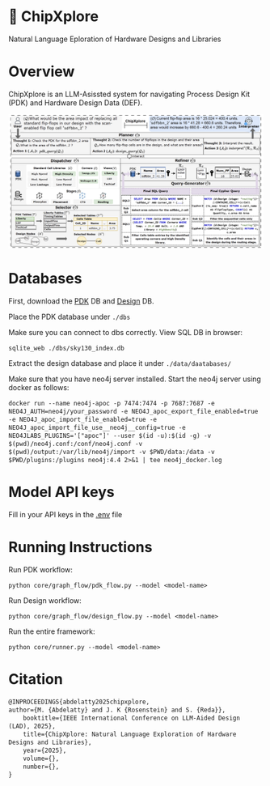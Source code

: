 # 🌟 ChipXplore

Natural Language Eploration of Hardware Designs and Libraries

# Overview 

ChipXplore is an LLM-Asissted system for navigating Process Design Kit (PDK) and Hardware Design Data (DEF). 

![ChipXplore](./doc/overview.png)


# Databases 

First, download the [PDK](https://drive.google.com/file/d/1yN6Dg2eOmxtjvx4XOwtDyj6jzX4QXaSM/view?usp=sharing) DB and [Design](https://drive.google.com/file/d/1OzVlmC4JAPtuAeO8DH42_V4UtR5k-PgY/view?usp=sharing) DB. 

Place the PDK database under `./dbs`

Make sure you can connect to dbs correctly. View SQL DB in browser: 

```
sqlite_web ./dbs/sky130_index.db 
```


Extract the design database and place it under `./data/daatabases/`

Make sure that you have neo4j server installed. Start the neo4j server using docker as follows: 

```
docker run --name neo4j-apoc -p 7474:7474 -p 7687:7687 -e NEO4J_AUTH=neo4j/your_password -e NEO4J_apoc_export_file_enabled=true -e NEO4J_apoc_import_file_enabled=true -e NEO4J_apoc_import_file_use__neo4j__config=true -e NEO4JLABS_PLUGINS='["apoc"]' --user $(id -u):$(id -g) -v $(pwd)/neo4j.conf:/conf/neo4j.conf -v $(pwd)/output:/var/lib/neo4j/import -v $PWD/data:/data -v $PWD/plugins:/plugins neo4j:4.4 2>&1 | tee neo4j_docker.log
```

# Model API keys 

Fill in your API keys in the [.env](.env) file 

# Running Instructions 

Run PDK workflow: 

```
python core/graph_flow/pdk_flow.py --model <model-name>
```

Run Design workflow: 

```
python core/graph_flow/design_flow.py --model <model-name>
```

Run the entire framework: 

```
python core/runner.py --model <model-name>
```


# Citation

```
@INPROCEEDINGS{abdelatty2025chipxplore,
author={M. {Abdelatty} and J. K {Rosenstein} and S. {Reda}},
    booktitle={IEEE International Conference on LLM-Aided Design (LAD), 2025},
    title={ChipXplore: Natural Language Exploration of Hardware Designs and Libraries},
    year={2025},
    volume={},
    number={},
}
```